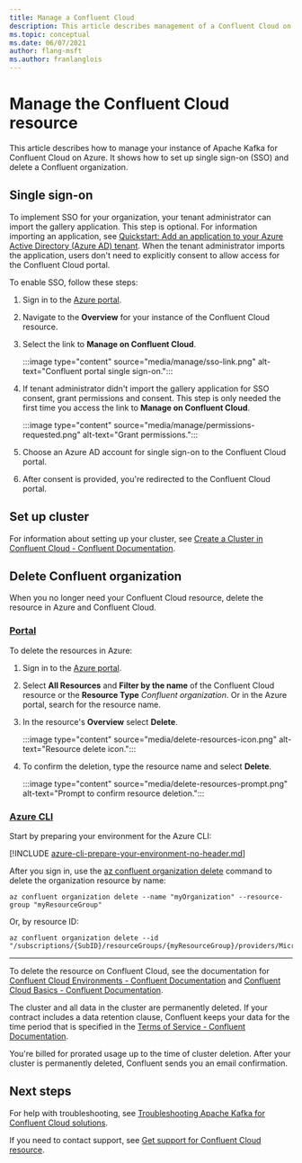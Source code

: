 ```yaml
---
title: Manage a Confluent Cloud
description: This article describes management of a Confluent Cloud on the Azure portal. How to set up single sign-on, delete a Confluent organization, and get support.
ms.topic: conceptual
ms.date: 06/07/2021
author: flang-msft
ms.author: franlanglois
---
```


# Manage the Confluent Cloud resource

This article describes how to manage your instance of Apache Kafka for Confluent Cloud on Azure. It shows how to set up single sign-on (SSO) and delete a Confluent organization.

## Single sign-on

To implement SSO for your organization, your tenant administrator can import the gallery application. This step is optional. For information importing an application, see [Quickstart: Add an application to your Azure Active Directory (Azure AD) tenant](../../active-directory/manage-apps/add-application-portal.md). When the tenant administrator imports the application, users don't need to explicitly consent to allow access for the Confluent Cloud portal.

To enable SSO, follow these steps:

1. Sign in to the [Azure portal](https://portal.azure.com).
1. Navigate to the **Overview** for your instance of the Confluent Cloud resource.
1. Select the link to **Manage on Confluent Cloud**.

   :::image type="content" source="media/manage/sso-link.png" alt-text="Confluent portal single sign-on.":::

1. If tenant administrator didn't import the gallery application for SSO consent, grant permissions and consent. This step is only needed the first time you access the link to **Manage on Confluent Cloud**.

   :::image type="content" source="media/manage/permissions-requested.png" alt-text="Grant permissions.":::

1. Choose an Azure AD account for single sign-on to the Confluent Cloud portal.
1. After consent is provided, you're redirected to the Confluent Cloud portal.

## Set up cluster

For information about setting up your cluster, see [Create a Cluster in Confluent Cloud - Confluent Documentation](https://docs.confluent.io/cloud/current/clusters/create-cluster.html).

## Delete Confluent organization

When you no longer need your Confluent Cloud resource, delete the resource in Azure and Confluent Cloud.

### [Portal](#tab/azure-portal)

To delete the resources in Azure:

1. Sign in to the [Azure portal](https://portal.azure.com).
1. Select **All Resources** and **Filter by the name** of the Confluent Cloud resource or the **Resource Type** _Confluent organization_. Or in the Azure portal, search for the resource name.
1. In the resource's **Overview** select **Delete**.

    :::image type="content" source="media/delete-resources-icon.png" alt-text="Resource delete icon.":::

1. To confirm the deletion, type the resource name and select **Delete**.

    :::image type="content" source="media/delete-resources-prompt.png" alt-text="Prompt to confirm resource deletion.":::

### [Azure CLI](#tab/azure-cli)

Start by preparing your environment for the Azure CLI:

[!INCLUDE [azure-cli-prepare-your-environment-no-header.md](~/articles/reusable-content/azure-cli/azure-cli-prepare-your-environment-no-header.md)]

After you sign in, use the [az confluent organization delete](/cli/azure/confluent#az-confluent-organization-delete) command to delete the organization resource by name:

```azurecli
az confluent organization delete --name "myOrganization" --resource-group "myResourceGroup"
```

Or, by resource ID:

```azurecli
az confluent organization delete --id "/subscriptions/{SubID}/resourceGroups/{myResourceGroup}/providers/Microsoft.Confluent/organizations/{myOrganization}"
```

---

To delete the resource on Confluent Cloud, see the documentation for [Confluent Cloud Environments - Confluent Documentation](https://docs.confluent.io/current/cloud/using/environments.html) and [Confluent Cloud Basics - Confluent Documentation](https://docs.confluent.io/current/cloud/using/cloud-basics.html).

The cluster and all data in the cluster are permanently deleted. If your contract includes a data retention clause, Confluent keeps your data for the time period that is specified in the [Terms of Service - Confluent Documentation](https://www.confluent.io/confluent-cloud-tos).

You're billed for prorated usage up to the time of cluster deletion. After your cluster is permanently deleted, Confluent sends you an email confirmation.

## Next steps

For help with troubleshooting, see [Troubleshooting Apache Kafka for Confluent Cloud solutions](troubleshoot.md).

If you need to contact support, see [Get support for Confluent Cloud resource](get-support.md).
